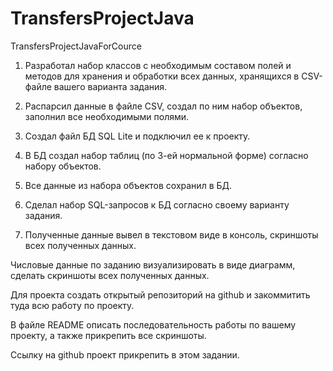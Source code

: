 # TransfersProjectJava
TransfersProjectJavaForCource

1) Разработал набор классов с необходимым составом полей и методов для хранения и обработки всех данных, хранящихся в CSV-файле вашего варианта задания.

2) Распарсил данные в файле CSV, создал по ним набор объектов, заполнил все необходимыми полями.

3) Создал файл БД SQL Lite и подключил ее к проекту.

4) В БД создал набор таблиц (по 3-ей нормальной форме) согласно набору объектов.

5) Все данные из набора объектов сохранил в БД.

6) Сделал набор SQL-запросов к БД согласно своему варианту задания.

7) Полученные данные вывел в текстовом виде в консоль, скриншоты всех полученных данных.

Числовые данные по заданию визуализировать в виде диаграмм, сделать скриншоты всех полученных данных.

Для проекта создать открытый репозиторий на github и закоммитить туда всю работу по проекту.

В файле README описать последовательность работы по вашему проекту, а также прикрепить все скриншоты.

Ссылку на github проект прикрепить в этом задании.
